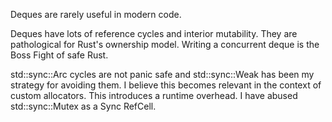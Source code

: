 Deques are rarely useful in modern code.

Deques have lots of reference cycles and interior mutability. They are pathological for Rust's ownership model. Writing a concurrent deque is the Boss Fight of safe Rust.

std::sync::Arc cycles are not panic safe and std::sync::Weak has been my strategy for avoiding them. I believe this becomes relevant in the context of custom allocators. This introduces a runtime overhead. I have abused std::sync::Mutex as a Sync RefCell.